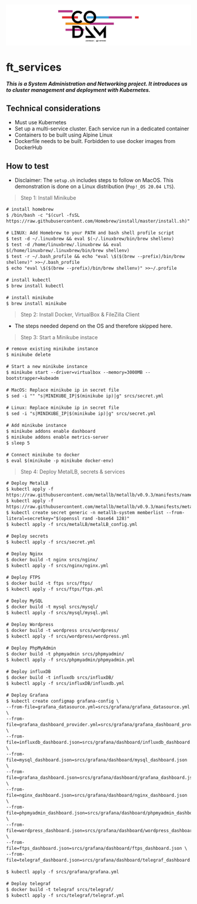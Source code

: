 [![Logo](https://github.com/qingqingqingli/readme_images/blob/master/codam_logo_1.png)](https://github.com/qingqingqingli/ft_services)

# ft_services
***This is a System Administration and Networking project. It introduces us to cluster management and deployment with Kubernetes.***

## Technical considerations

- Must use Kubernetes
- Set up a multi-service cluster. Each service run in a dedicated container
- Containers to be built using Alpine Linux
- Dockerfile needs to be built. Forbidden to use docker images from DockerHub

## How to test
- Disclaimer: The ```setup.sh``` includes steps to follow on MacOS. This demonstration is done on a Linux distribution (```Pop!_OS 20.04 LTS```).

> Step 1: Install Minikube

```shell
# install homebrew 
$ /bin/bash -c "$(curl -fsSL https://raw.githubusercontent.com/Homebrew/install/master/install.sh)"

# LINUX: Add Homebrew to your PATH and bash shell profile script
$ test -d ~/.linuxbrew && eval $(~/.linuxbrew/bin/brew shellenv)
$ test -d /home/linuxbrew/.linuxbrew && eval $(/home/linuxbrew/.linuxbrew/bin/brew shellenv)
$ test -r ~/.bash_profile && echo "eval \$($(brew --prefix)/bin/brew shellenv)" >>~/.bash_profile
$ echo "eval \$($(brew --prefix)/bin/brew shellenv)" >>~/.profile

# install kubectl
$ brew install kubectl

# install minikube
$ brew install minikube
```

> Step 2: Install Docker, VirtualBox & FileZilla Client
- The steps needed depend on the OS and therefore skipped here. 

> Step 3: Start a Minikube instace

```shell
# remove existing minikube instance
$ minikube delete

# Start a new minikube instance
$ minikube start --driver=virtualbox --memory=3000MB --bootstrapper=kubeadm

# MacOS: Replace minikube ip in secret file
$ sed -i "" "s|MINIKUBE_IP|$(minikube ip)|g" srcs/secret.yml

# Linux: Replace minikube ip in secret file
$ sed -i "s|MINIKUBE_IP|$(minikube ip)|g" srcs/secret.yml

# Add minikube instance
$ minikube addons enable dashboard
$ minikube addons enable metrics-server
$ sleep 5

# Connect minikube to docker
$ eval $(minikube -p minikube docker-env)

```
> Step 4: Deploy MetalLB, secrets & services

```shell
# Deploy MetalLB
$ kubectl apply -f https://raw.githubusercontent.com/metallb/metallb/v0.9.3/manifests/namespace.yaml
$ kubectl apply -f https://raw.githubusercontent.com/metallb/metallb/v0.9.3/manifests/metallb.yaml
$ kubectl create secret generic -n metallb-system memberlist --from-literal=secretkey="$(openssl rand -base64 128)"
$ kubectl apply -f srcs/metalLB/metalLB_config.yml

# Deploy secrets
$ kubectl apply -f srcs/secret.yml

# Deploy Nginx
$ docker build -t nginx srcs/nginx/
$ kubectl apply -f srcs/nginx/nginx.yml

# Deploy FTPS
$ docker build -t ftps srcs/ftps/
$ kubectl apply -f srcs/ftps/ftps.yml

# Deploy MySQL
$ docker build -t mysql srcs/mysql/
$ kubectl apply -f srcs/mysql/mysql.yml

# Deploy Wordpress
$ docker build -t wordpress srcs/wordpress/
$ kubectl apply -f srcs/wordpress/wordpress.yml

# Deploy PhpMyAdmin
$ docker build -t phpmyadmin srcs/phpmyadmin/
$ kubectl apply -f srcs/phpmyadmin/phpmyadmin.yml

# Deploy influxDB
$ docker build -t influxdb srcs/influxDB/
$ kubectl apply -f srcs/influxDB/influxdb.yml

# Deploy Grafana
$ kubectl create configmap grafana-config \
--from-file=grafana_datasource.yml=srcs/grafana/grafana_datasource.yml \
--from-file=grafana_dashboard_provider.yml=srcs/grafana/grafana_dashboard_provider.yml \
--from-file=influxdb_dashboard.json=srcs/grafana/dashboard/influxdb_dashboard.json \
--from-file=mysql_dashboard.json=srcs/grafana/dashboard/mysql_dashboard.json \
--from-file=grafana_dashboard.json=srcs/grafana/dashboard/grafana_dashboard.json \
--from-file=nginx_dashboard.json=srcs/grafana/dashboard/nginx_dashboard.json \
--from-file=phpmyadmin_dashboard.json=srcs/grafana/dashboard/phpmyadmin_dashboard.json \
--from-file=wordpress_dashboard.json=srcs/grafana/dashboard/wordpress_dashboard.json \
--from-file=ftps_dashboard.json=srcs/grafana/dashboard/ftps_dashboard.json \
--from-file=telegraf_dashboard.json=srcs/grafana/dashboard/telegraf_dashboard.json

$ kubectl apply -f srcs/grafana/grafana.yml

# Deploy telegraf
$ docker build -t telegraf srcs/telegraf/
$ kubectl apply -f srcs/telegraf/telegraf.yml

```